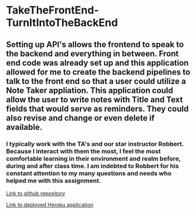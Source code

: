 # TakeTheFrontEnd-TurnItIntoTheBackEnd

## Setting up API's allows the frontend to speak to the backend and everything in between. Front end code was already set up and this application allowed for me to create the backend pipelines to talk to the front end so that a user could utilize a Note Taker appliation. This application could allow the user to write notes with Title and Text fields that would serve as reminders. They could also revise and change or even delete if available.

### I typically work with the TA's and our star instructor Robbert. Because I interact with them the most, I feel the most comfortable learning in their environment and realm before, during and after class time. I am indebted to Robbert for his constant attention to my many questions and needs who helped me with this assignment.

[Link to github repository](https://github.com/jayrodbutray/TakeTheFrontEnd-TurnItIntoTheBackEnd)

[Link to deployed Heroku application](https://notetakerforallyouprofessional-645b7024c373.herokuapp.com/)
